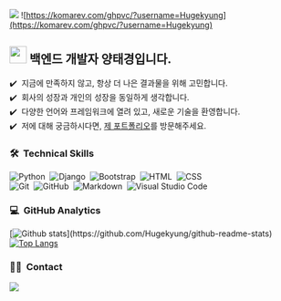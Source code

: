<a href="https://hugekyung.notion.site/BackEnd-Developer-8382ba3dfb7b4012bdd096e196f0f131"><img src="https://img.shields.io/badge/Porfoilo-Docs-blue"/></a>
![https://komarev.com/ghpvc/?username=Hugekyung](https://komarev.com/ghpvc/?username=Hugekyung)


## <img src="https://raw.githubusercontent.com/MartinHeinz/MartinHeinz/master/wave.gif" width="30px">&nbsp;백엔드 개발자 양태경입니다.

✔️ &nbsp;지금에 만족하지 않고, 항상 더 나은 결과물을 위해 고민합니다.\
✔️ &nbsp;회사의 성장과 개인의 성장을 동일하게 생각합니다.\
✔️ &nbsp;다양한 언어와 프레임워크에 열려 있고, 새로운 기술을 환영합니다.\
✔️ &nbsp;저에 대해 궁금하시다면, <a href="https://hugekyung.notion.site/BackEnd-Developer-8382ba3dfb7b4012bdd096e196f0f131">제 포트폴리오</a>를 방문해주세요.


### 🛠 &nbsp;Technical Skills
![Python](https://img.shields.io/badge/-Python-05122A?style=flat&logo=python)&nbsp;
![Django](https://img.shields.io/badge/-Django-05122A?style=flat&logo=django&logoColor=092E20)&nbsp;
![Bootstrap](https://img.shields.io/badge/-Bootstrap-05122A?style=flat&logo=bootstrap&logoColor=563D7C)&nbsp;
![HTML](https://img.shields.io/badge/-HTML-05122A?style=flat&logo=HTML5)&nbsp;
![CSS](https://img.shields.io/badge/-CSS-05122A?style=flat&logo=CSS3&logoColor=1572B6)&nbsp;\
![Git](https://img.shields.io/badge/-Git-05122A?style=flat&logo=git)&nbsp;
![GitHub](https://img.shields.io/badge/-GitHub-05122A?style=flat&logo=github)&nbsp;
![Markdown](https://img.shields.io/badge/-Markdown-05122A?style=flat&logo=markdown)&nbsp;
![Visual Studio Code](https://img.shields.io/badge/-Visual%20Studio%20Code-05122A?style=flat&logo=visual-studio-code&logoColor=007ACC)&nbsp;

### 💻 &nbsp;GitHub Analytics

[![Github stats](https://github-readme-stats.vercel.app/api?username=Hugekyung&show_icons=true&theme=algolia&include_all_commits=true&count_private=true")](https://github.com/Hugekyung/github-readme-stats)
[![Top Langs](https://github-readme-stats.vercel.app/api/top-langs/?username=Hugekyung&layout=compact&theme=algolia)](https://github.com/Hugekyung/github-readme-stats)


### 🤝🏻 &nbsp;Contact
<a href="mailto:kiki9510@gmail.com"><img src="https://img.shields.io/badge/-kiki9510@gmail.com-D14836?style=flat&logo=Gmail&logoColor=white"/></a>
